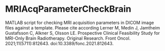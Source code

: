 # MRIAcqParameterCheckBrain
MATLAB script for checking MRI acquisition parameters in DICOM image files against a template. Please cite according Lerner M, Medin J, Jamtheim Gustafsson C, Alkner S, Olsson LE. Prospective Clinical Feasibility Study for MRI-Only Brain Radiotherapy. Original Research. Front Oncol. 2021;11(5711):812643. doi:10.3389/fonc.2021.812643.



